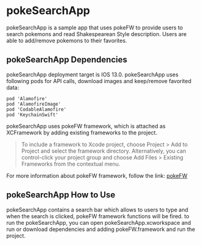 # pokeSearchApp

pokeSearchApp is a sample app that uses pokeFW to provide users to search pokemons and read Shakespearean Style description. 
Users are able to add/remove pokemons to their favorites.

## pokeSearchApp Dependencies

pokeSearchApp deployment target is IOS 13.0. pokeSearchApp uses following pods for API calls, download images and keep/remove favorited data:
```
pod 'Alamofire'
pod 'AlamofireImage'
pod 'CodableAlamofire'
pod 'KeychainSwift'
```

pokeSearchApp uses pokeFW framework, which is attached as XCFramework by adding existing frameworks to the project.

>To include a framework to Xcode project, choose Project > Add to Project and select the framework directory.
>Alternatively, you can control-click your project group and choose Add Files > Existing Frameworks from the contextual menu.

For more information about pokeFW framework, follow the link: [pokeFW](https://github.com/burcukutluay/pokeFW/)

## pokeSearchApp How to Use

pokeSearchApp contains a search bar which allows to users to type and when the search is clicked, pokeFW framework functions will be fired.
to run the pokeSearchApp, you can open pokeSearchApp.xcworkspace and run or download dependencies and adding pokeFW.framework and run the project.
